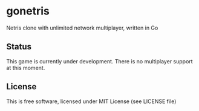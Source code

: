 # gonetris

Netris clone with unlimited network multiplayer, written in Go

## Status

This game is currently under development. There is no multiplayer support at this moment.

## License

This is free software, licensed under MIT License (see LICENSE file)

